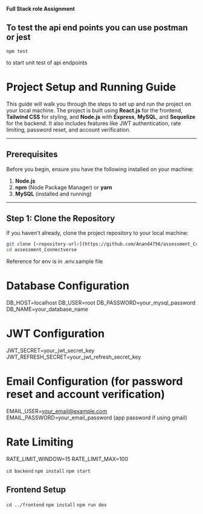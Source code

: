 **Full Stack role Assignment**

## To test the api end points you can use postman or jest

`npm test`

to start unit test of api endpoints

# Project Setup and Running Guide

This guide will walk you through the steps to set up and run the project on your local machine. The project is built using **React.js** for the frontend, **Tailwind CSS** for styling, and **Node.js** with **Express**, **MySQL**, and **Sequelize** for the backend. It also includes features like JWT authentication, rate limiting, password reset, and account verification.

---

## Prerequisites

Before you begin, ensure you have the following installed on your machine:

1. **Node.js**
2. **npm** (Node Package Manager) or **yarn**
3. **MySQL** (installed and running)

---

## Step 1: Clone the Repository

If you haven't already, clone the project repository to your local machine:

```bash
git clone [<repository-url>](https://github.com/Anand4756/assessment_Connectverse.git)
cd assessment_Connectverse
```

Reference for env is in .env.sample file

# Database Configuration

DB_HOST=localhost
DB_USER=root
DB_PASSWORD=your_mysql_password
DB_NAME=your_database_name

# JWT Configuration

JWT_SECRET=your_jwt_secret_key
JWT_REFRESH_SECRET=your_jwt_refresh_secret_key

# Email Configuration (for password reset and account verification)

EMAIL_USER=your_email@example.com
EMAIL_PASSWORD=your_email_password (app password if using gmail)

# Rate Limiting

RATE_LIMIT_WINDOW=15
RATE_LIMIT_MAX=100

`cd backend`
`npm install`
`npm start`

## Frontend Setup

`cd ../frontend`
`npm install`
`npm run dev`
